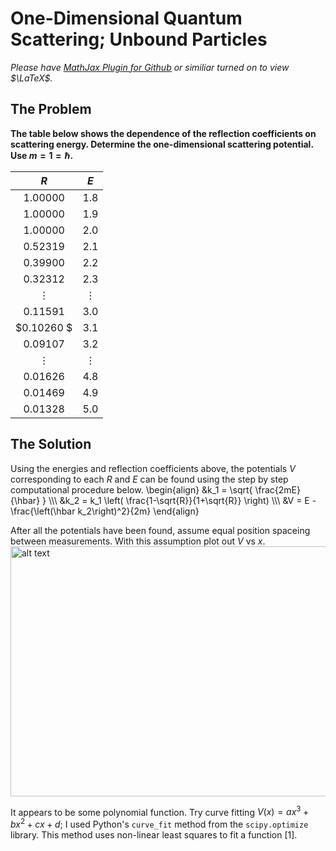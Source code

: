 # One-Dimensional Quantum Scattering; Unbound Particles

*Please have [MathJax Plugin for Github](https://chrome.google.com/webstore/detail/mathjax-plugin-for-github/ioemnmodlmafdkllaclgeombjnmnbima?hl=en) or similiar turned on to view $\LaTeX$.*

## The Problem
**The table below shows the dependence of the reflection coefficients on scattering energy. Determine the one-dimensional scattering potential. Use $m=1=\hbar$.**

  |  $R$ |  $E$  |
  :---: | :---:
  $1.00000$ | $1.8$
  $1.00000$ | $1.9$
  $1.00000$ | $2.0$
  $0.52319$ | $2.1$
  $0.39900$ | $2.2$
  $0.32312$ | $2.3$
  $\vdots$ | $\vdots$
  $0.11591$ | $3.0$
  $0.10260 $ | $3.1$
  $0.09107$ | $3.2$
  $\vdots$ | $\vdots$
  $0.01626$ | $4.8$
  $0.01469$ | $4.9$
  $0.01328$ | $5.0$
  
## The Solution
Using the energies and reflection coefficients above, the potentials $V$ corresponding to each $R$ and $E$ can be found using the step by step computational procedure below. 
\begin{align} 
  &k_1 = \sqrt{ \frac{2mE}{\hbar} }  \\\\\\
  &k_2 = k_1 \left( \frac{1-\sqrt{R}}{1+\sqrt{R}} \right) \\\\\\
  &V = E - \frac{\left(\hbar k_2\right)^2}{2m}
\end{align}

After all the potentials have been found, assume equal position spaceing between measurements. With this assumption plot out $V$ vs $x$.
<img src="https://github.com/spyderkam/1D-Unbound-Scattering/blob/main/fig1-1.png" alt="alt text" width="625" height="400">

It appears to be some polynomial function. Try curve fitting $V(x) = ax^3 + bx^2 + cx + d$; I used Python's $\texttt{curve_fit}$ method from the $\texttt{scipy.optimize}$ library. This method uses non-linear least squares to fit a function [1].
